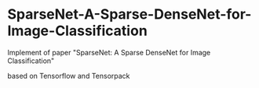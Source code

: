 # SparseNet-A-Sparse-DenseNet-for-Image-Classification
Implement of paper "SparseNet: A Sparse DenseNet for Image Classification"

based on Tensorflow and Tensorpack
